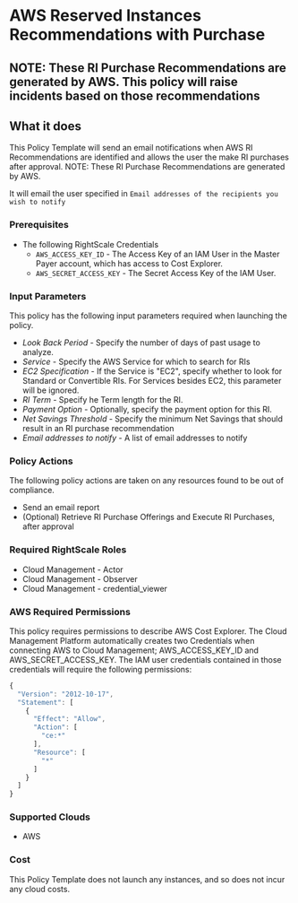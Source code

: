 # AWS Reserved Instances Recommendations with Purchase

## NOTE: These RI Purchase Recommendations are generated by AWS. This policy will raise incidents based on those recommendations

## What it does

This Policy Template will send an email notifications when AWS RI Recommendations are identified and allows the user the make RI purchases after approval. NOTE: These RI Purchase Recommendations are generated by AWS.

It will email the user specified in `Email addresses of the recipients you wish to notify`

### Prerequisites

- The following RightScale Credentials
  - `AWS_ACCESS_KEY_ID` - The Access Key of an IAM User in the Master Payer account, which has access to Cost Explorer.
  - `AWS_SECRET_ACCESS_KEY` - The Secret Access Key of the IAM User.

### Input Parameters

This policy has the following input parameters required when launching the policy.

- *Look Back Period* - Specify the number of days of past usage to analyze.
- *Service* - Specify the AWS Service for which to search for RIs
- *EC2 Specification* - If the Service is "EC2", specify whether to look for Standard or Convertible RIs.  For Services besides EC2, this parameter will be ignored.
- *RI Term* - Specify he Term length for the RI.
- *Payment Option* - Optionally, specify the payment option for this RI.
- *Net Savings Threshold* - Specify the minimum Net Savings that should result in an RI purchase recommendation
- *Email addresses to notify* - A list of email addresses to notify

### Policy Actions

The following policy actions are taken on any resources found to be out of compliance.

- Send an email report
- (Optional) Retrieve RI Purchase Offerings and Execute RI Purchases, after approval

### Required RightScale Roles

- Cloud Management - Actor
- Cloud Management - Observer
- Cloud Management - credential_viewer

### AWS Required Permissions

This policy requires permissions to describe AWS Cost Explorer.
The Cloud Management Platform automatically creates two Credentials when connecting AWS to Cloud Management; AWS_ACCESS_KEY_ID and AWS_SECRET_ACCESS_KEY. The IAM user credentials contained in those credentials will require the following permissions:

```javascript
{
  "Version": "2012-10-17",
  "Statement": [
    {
      "Effect": "Allow",
      "Action": [
        "ce:*"
      ],
      "Resource": [
        "*"
      ]
    }
  ]
}
```

### Supported Clouds

- AWS

### Cost

This Policy Template does not launch any instances, and so does not incur any cloud costs.

